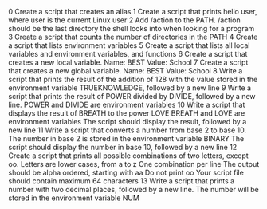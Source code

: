 0 Create a script that creates an alias
1 Create a script that prints hello user, where user is the current Linux user
2 Add /action to the PATH. /action should be the last directory the shell looks into when looking for a program
3 Create a script that counts the number of directories in the PATH
4 Create a script that lists environment variables
5 Create a script that lists all local variables and environment variables, and functions
6 Create a script that creates a new local variable.
  Name: BEST
  Value: School
7 Create a script that creates a new global variable.
  Name: BEST
  Value: School
8 Write a script that prints the result of the addition of 128 with the value stored in the environment variable TRUEKNOWLEDGE, followed by a new line
9 Write a script that prints the result of POWER divided by DIVIDE, followed by a new line.
  POWER and DIVIDE are environment variables
10 Write a script that displays the result of BREATH to the power LOVE
BREATH and LOVE are environment variables
The script should display the result, followed by a new line
11 Write a script that converts a number from base 2 to base 10.
The number in base 2 is stored in the environment variable BINARY
The script should display the number in base 10, followed by a new line
12 Create a script that prints all possible combinations of two letters, except oo.
Letters are lower cases, from a to z
One combination per line
The output should be alpha ordered, starting with aa
Do not print oo
Your script file should contain maximum 64 characters
13 Write a script that prints a number with two decimal places, followed by a new line.
The number will be stored in the environment variable NUM
